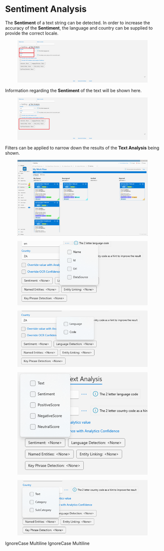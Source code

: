 # Sentiment Analysis

The **Sentiment** of a text string can be detected. In order to increase the accuracy of the **Sentiment**, the language and country can be supplied to provide the correct locale.

<figure><img src="../../assets/image%20%28156%29.png" alt=""><figcaption></figcaption></figure>

Information regarding the **Sentiment** of the text will be shown here.

<figure><img src="../../assets/image%20%28136%29.png" alt=""><figcaption></figcaption></figure>

Filters can be applied to narrow down the results of the **Text Analysis** being shown.

<figure><img src="../../assets/image%20%2829%29%20%281%29%20%281%29%20%281%29%20%281%29.png" alt=""><figcaption></figcaption></figure>

<figure><img src="../../assets/image%20%28158%29.png" alt=""><figcaption></figcaption></figure>

<figure><img src="../../assets/image%20%2825%29%20%283%29.png" alt=""><figcaption></figcaption></figure>

<figure><img src="../../assets/image%20%28110%29%20%282%29.png" alt=""><figcaption></figcaption></figure>

<figure><img src="../../assets/image%20%28112%29%20%282%29.png" alt=""><figcaption></figcaption></figure>

 IgnoreCase Multiline IgnoreCase Multiline
